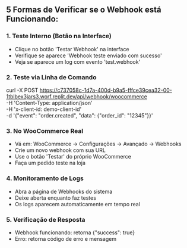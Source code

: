 
## 5 Formas de Verificar se o Webhook está Funcionando:

### 1. Teste Interno (Botão na Interface)
- Clique no botão 'Testar Webhook' na interface
- Verifique se aparece 'Webhook teste enviado com sucesso'
- Veja se aparece um log com evento 'test.webhook'

### 2. Teste via Linha de Comando
curl -X POST https://c737058c-1d7a-400d-b9a5-fffce39cea32-00-1tblbex3jars3.worf.replit.dev/api/webhook/woocommerce \
  -H 'Content-Type: application/json' \
  -H 'x-client-id: demo-client-id' \
  -d '{"event": "order.created", "data": {"order_id": "12345"}}'

### 3. No WooCommerce Real
- Vá em: WooCommerce → Configurações → Avançado → Webhooks
- Crie um novo webhook com sua URL
- Use o botão 'Testar' do próprio WooCommerce
- Faça um pedido teste na loja

### 4. Monitoramento de Logs
- Abra a página de Webhooks do sistema
- Deixe aberta enquanto faz testes
- Os logs aparecem automaticamente em tempo real

### 5. Verificação de Resposta
- Webhook funcionando: retorna {"success": true}
- Erro: retorna código de erro e mensagem

